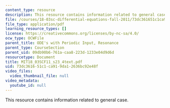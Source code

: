 ```yaml
---
content_type: resource
description: This resource contains information related to general case.
file: /courses/18-03sc-differential-equations-fall-2011/73dc361651c1ca919da12636bc92e48f_MIT18_03SCF11_s23_4text.pdf
file_type: application/pdf
learning_resource_types: []
license: https://creativecommons.org/licenses/by-nc-sa/4.0/
ocw_type: OCWFile
parent_title: ODE's with Periodic Input, Resonance
parent_type: CourseSection
parent_uid: 09db90b6-761a-caa8-223d-1233e04d9d6d
resourcetype: Document
title: MIT18_03SCF11_s23_4text.pdf
uid: 73dc3616-51c1-ca91-9da1-2636bc92e48f
video_files:
  video_thumbnail_file: null
video_metadata:
  youtube_id: null
---
```

This resource contains information related to general case.